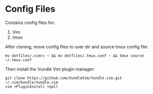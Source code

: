 # Config Files

Contains config files for:

1. Vim
2. tmux

After cloning, move config files to user dir and source tmux config file:

    mv dotfiles/.vimrc ~ && mv dotfiles/.tmux.conf ~ && tmux source ~/.tmux.conf

Then install the Vundle Vim plugin manager:

    git clone https://github.com/VundleVim/Vundle.vim.git ~/.vim/bundle/Vundle.vim
    vim +PluginInstall +qall
    
